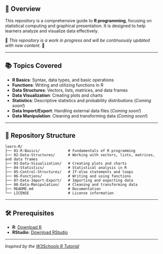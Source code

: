 ## 📌 Overview

This repository is a comprehensive guide to **R programming**, focusing on statistical computing and graphical presentation. It is designed to help learners analyze and visualize data effectively.

🚧 *This repository is a work in progress and will be continuously updated with new content.* 🚧

---

## 📚 Topics Covered

- **R Basics**: Syntax, data types, and basic operations
- **Functions**: Writing and utilizing functions in R
- **Data Structures**: Vectors, lists, matrices, and data frames
- **Data Visualization**: Creating plots and charts
- **Statistics**: Descriptive statistics and probability distributions    (*Coming soon!*)
- **Data Import/Export**: Handling external data files    (*Coming soon!*)
- **Data Manipulation**: Cleaning and transforming data    (*Coming soon!*)

---

## 📂 Repository Structure

```
learn-R/
├── 01-R-Basics/             # Fundamentals of R programming
├── 02-Data-Structures/      # Working with vectors, lists, matrices, and data frames
├── 03-Data-Visualization/   # Creating plots and charts
├── 04-Statistics/           # Statistical analysis in R
├── 05-Control-Structures/   # If-else statements and loops
├── 06-Functions/            # Writing and using functions
├── 07-Data-Import-Export/   # Importing and exporting data
├── 08-Data-Manipulation/    # Cleaning and transforming data
├── README.md                # Documentation
└── LICENSE                  # License information
```

---

## 🛠 Prerequisites

- **R**: [Download R](https://cran.r-project.org/)
- **RStudio**: [Download RStudio](https://posit.co/download/rstudio-desktop/)

---

*Inspired by the [W3Schools R Tutorial](https://www.w3schools.com/r/)*
